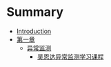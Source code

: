 # Summary

* [Introduction](README.md)
* [第一章](section1/README.md)
    * [异常监测](section1/1.md)
      * [吴恩达异常监测学习课程](section1/1.1/1_1.md)


